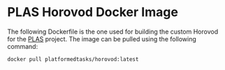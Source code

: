# PLAS Horovod Docker Image

The following Dockerfile is the one used for building the custom Horovod for the [PLAS](https://github.com/PlatformedTasks) project.
The image can be pulled using the following command:

```
docker pull platformedtasks/horovod:latest
```
